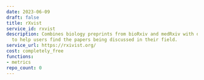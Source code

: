 ```yaml
---
date: 2023-06-09
draft: false
title: rXvist
service_id: rxvist
description: Combines biology preprints from bioRxiv and medRxiv with data from Twitter
  to help users find the papers being discussed in their field.
service_url: https://rxivist.org/
cost: completely_free
functions:
- metrics
repo_count: 0
---
```



